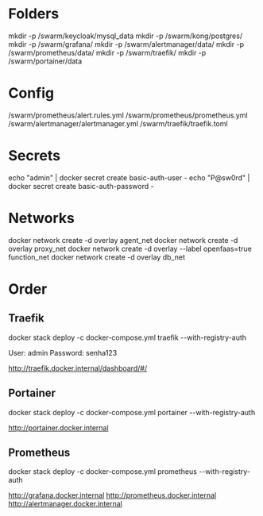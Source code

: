 # Folders

mkdir -p /swarm/keycloak/mysql_data
mkdir -p /swarm/kong/postgres/
mkdir -p /swarm/grafana/
mkdir -p /swarm/alertmanager/data/
mkdir -p /swarm/prometheus/data/
mkdir -p /swarm/traefik/
mkdir -p /swarm/portainer/data

# Config

/swarm/prometheus/alert.rules.yml
/swarm/prometheus/prometheus.yml
/swarm/alertmanager/alertmanager.yml
/swarm/traefik/traefik.toml

# Secrets

echo "admin" | docker secret create basic-auth-user -
echo "P@sw0rd" | docker secret create basic-auth-password -

# Networks

docker network create -d overlay agent_net
docker network create -d overlay proxy_net
docker network create -d overlay --label openfaas=true function_net
docker network create -d overlay db_net

# Order

## Traefik

docker stack deploy -c docker-compose.yml traefik --with-registry-auth

User: admin
Password: senha123

http://traefik.docker.internal/dashboard/#/

## Portainer

docker stack deploy -c docker-compose.yml portainer --with-registry-auth

http://portainer.docker.internal

## Prometheus

docker stack deploy -c docker-compose.yml prometheus --with-registry-auth

http://grafana.docker.internal
http://prometheus.docker.internal
http://alertmanager.docker.internal